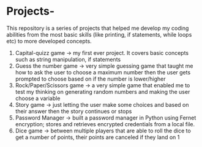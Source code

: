 # Projects-
This repository is a series of projects that helped me develop my coding abilities from the most basic skills (like printing, if statements, while loops etc) to more developed concepts.
1) Capital-quizz game -> my first ever project. It covers basic concepts such as string manipulation, if statements
2) Guess the number game -> very simple guessing game that taught me how to ask the user to choose a maximum number then the user gets prompted to choose based on if the number is lower/higher
3) Rock/Paper/Scissors game -> a very simple game that enabled me to test my thinking on generating random numbers and making the user choose a variable
4) Story game -> just letting the user make some choices and based on their answer then the story continues or stops
5) Password Manager -> built a password manager in Python using Fernet encryption; stores and retrieves encrypted credentials from a local file.
6) Dice game -> between multiple players that are able to roll the dice to get a number of points, their points are canceled if they land on 1

